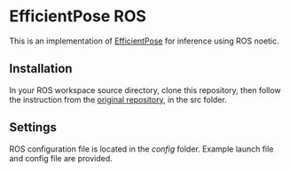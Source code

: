 # EfficientPose ROS

This is an implementation of [EfficientPose](https://github.com/ybkscht/EfficientPose) for inference using ROS noetic.
## Installation

In your ROS workspace source directory, clone this repository, then follow the instruction from the [original repository](https://github.com/ybkscht/EfficientPose#installation), in the src folder.

## Settings
ROS configuration file is located in the *config* folder. Example launch file and config file are provided.
